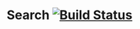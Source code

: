 # Search [![Build Status](https://travis-ci.org/repla-app/Search.replaplugin.svg?branch=master)](https://travis-ci.org/repla-app/Search.replaplugin)
